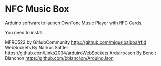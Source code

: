 # NFC Music Box

Arduino software to launch OwnTone Music Player with NFC Cards.

You need to install:

MFRC522 by GithubCommunity https://github.com/miguelbalboa/rfid
WebSockets By Markus Sattler https://github.com/Links2004/arduinoWebSockets
ArduinoJson By Benoit Blanchon https://github.com/bblanchon/ArduinoJson
